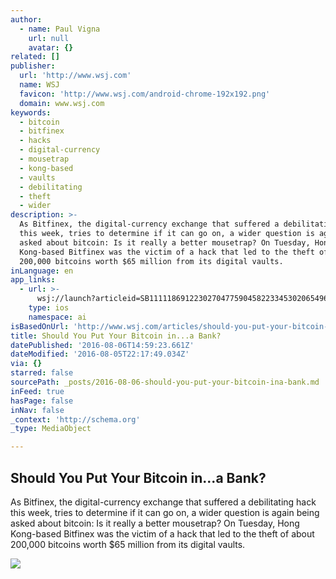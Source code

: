 ```yaml
---
author:
  - name: Paul Vigna
    url: null
    avatar: {}
related: []
publisher:
  url: 'http://www.wsj.com'
  name: WSJ
  favicon: 'http://www.wsj.com/android-chrome-192x192.png'
  domain: www.wsj.com
keywords:
  - bitcoin
  - bitfinex
  - hacks
  - digital-currency
  - mousetrap
  - kong-based
  - vaults
  - debilitating
  - theft
  - wider
description: >-
  As Bitfinex, the digital-currency exchange that suffered a debilitating hack
  this week, tries to determine if it can go on, a wider question is again being
  asked about bitcoin: Is it really a better mousetrap? On Tuesday, Hong
  Kong-based Bitfinex was the victim of a hack that led to the theft of about
  200,000 bitcoins worth $65 million from its digital vaults.
inLanguage: en
app_links:
  - url: >-
      wsj://launch?articleid=SB11111869122302704775904582233453020654964&headline=Should%20you%20put%20your%20bitcoin%20in...a%20bank%3F&weburl=http://www.wsj.com/articles/SB11111869122302704775904582233453020654964
    type: ios
    namespace: ai
isBasedOnUrl: 'http://www.wsj.com/articles/should-you-put-your-bitcoin-in-a-bank-1470422031'
title: Should You Put Your Bitcoin in...a Bank?
datePublished: '2016-08-06T14:59:23.661Z'
dateModified: '2016-08-05T22:17:49.034Z'
via: {}
starred: false
sourcePath: _posts/2016-08-06-should-you-put-your-bitcoin-ina-bank.md
inFeed: true
hasPage: false
inNav: false
_context: 'http://schema.org'
_type: MediaObject

---
```

<article style=""><h1>Should You Put Your Bitcoin in...a Bank?</h1><p>As Bitfinex, the digital-currency exchange that suffered a debilitating hack this week, tries to determine if it can go on, a wider question is again being asked about bitcoin: Is it really a better mousetrap? On Tuesday, Hong Kong-based Bitfinex was the victim of a hack that led to the theft of about 200,000 bitcoins worth $65 million from its digital vaults.</p><img src="https://si.wsj.net/public/resources/images/BN-PG682_0805bi_G_20160805142343.jpg" /></article>